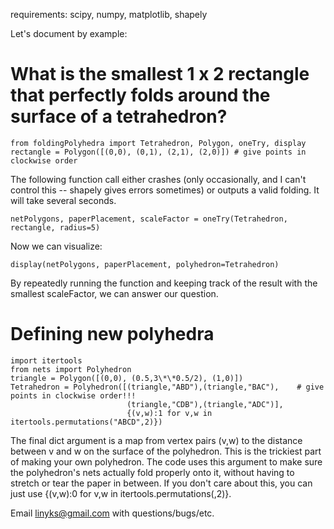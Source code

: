 requirements: scipy, numpy, matplotlib, shapely

Let's document by example:

# What is the smallest 1 x 2 rectangle that perfectly folds around the surface of a tetrahedron?

```
from foldingPolyhedra import Tetrahedron, Polygon, oneTry, display
rectangle = Polygon([(0,0), (0,1), (2,1), (2,0)]) # give points in clockwise order
```

The following function call either crashes (only occasionally, and I can't control this -- shapely gives errors sometimes) or outputs a valid folding. It will take several seconds.

`netPolygons, paperPlacement, scaleFactor = oneTry(Tetrahedron, rectangle, radius=5)`

Now we can visualize:

`display(netPolygons, paperPlacement, polyhedron=Tetrahedron)`

By repeatedly running the function and keeping track of the result with the smallest scaleFactor, we can answer our question.

# Defining new polyhedra

```
import itertools
from nets import Polyhedron
triangle = Polygon([(0,0), (0.5,3\*\*0.5/2), (1,0)])
Tetrahedron = Polyhedron([(triangle,"ABD"),(triangle,"BAC"),    # give points in clockwise order!!!
                          (triangle,"CDB"),(triangle,"ADC")],
                          {(v,w):1 for v,w in itertools.permutations("ABCD",2)})
```

The final dict argument is a map from vertex pairs (v,w) to the distance between v and w on the surface of the polyhedron. This is the trickiest part of making your own polyhedron. The code uses this argument to make sure the polyhedron's nets actually fold properly onto it, without having to stretch or tear the paper in between. If you don't care about this, you can just use {(v,w):0 for v,w in itertools.permutations(<your vertex list>,2)}.
  
Email linyks@gmail.com with questions/bugs/etc.
